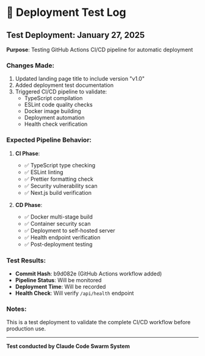 # 🚀 Deployment Test Log

## Test Deployment: January 27, 2025

**Purpose**: Testing GitHub Actions CI/CD pipeline for automatic deployment

### Changes Made:
1. Updated landing page title to include version "v1.0"
2. Added deployment test documentation
3. Triggered CI/CD pipeline to validate:
   - TypeScript compilation
   - ESLint code quality checks
   - Docker image building
   - Deployment automation
   - Health check verification

### Expected Pipeline Behavior:
1. **CI Phase**:
   - ✅ TypeScript type checking
   - ✅ ESLint linting
   - ✅ Prettier formatting check
   - ✅ Security vulnerability scan
   - ✅ Next.js build verification

2. **CD Phase**:
   - ✅ Docker multi-stage build
   - ✅ Container security scan
   - ✅ Deployment to self-hosted server
   - ✅ Health endpoint verification
   - ✅ Post-deployment testing

### Test Results:
- **Commit Hash**: b9d082e (GitHub Actions workflow added)
- **Pipeline Status**: Will be monitored
- **Deployment Time**: Will be recorded
- **Health Check**: Will verify `/api/health` endpoint

### Notes:
This is a test deployment to validate the complete CI/CD workflow before production use.

---
**Test conducted by Claude Code Swarm System**